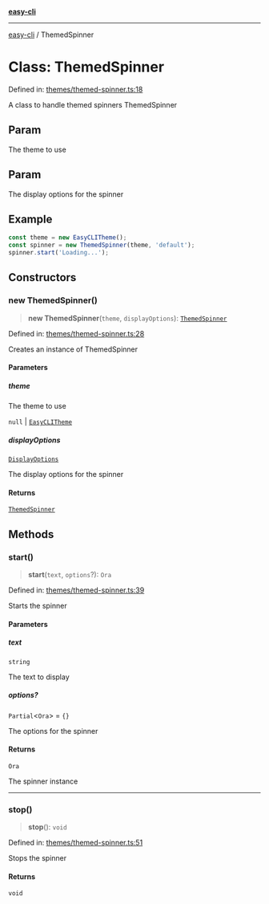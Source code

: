 [**easy-cli**](../README.md)

***

[easy-cli](../globals.md) / ThemedSpinner

# Class: ThemedSpinner

Defined in: [themes/themed-spinner.ts:18](https://github.com/patrickeaton/easy-cli/blob/74d97c3fa8c354b7b3193533a1494ff778ae7a99/src/themes/themed-spinner.ts#L18)

A class to handle themed spinners
 ThemedSpinner

## Param

The theme to use

## Param

The display options for the spinner

## Example

```typescript
const theme = new EasyCLITheme();
const spinner = new ThemedSpinner(theme, 'default');
spinner.start('Loading...');
```

## Constructors

### new ThemedSpinner()

> **new ThemedSpinner**(`theme`, `displayOptions`): [`ThemedSpinner`](ThemedSpinner.md)

Defined in: [themes/themed-spinner.ts:28](https://github.com/patrickeaton/easy-cli/blob/74d97c3fa8c354b7b3193533a1494ff778ae7a99/src/themes/themed-spinner.ts#L28)

Creates an instance of ThemedSpinner

#### Parameters

##### theme

The theme to use

`null` | [`EasyCLITheme`](EasyCLITheme.md)

##### displayOptions

[`DisplayOptions`](../type-aliases/DisplayOptions.md)

The display options for the spinner

#### Returns

[`ThemedSpinner`](ThemedSpinner.md)

## Methods

### start()

> **start**(`text`, `options`?): `Ora`

Defined in: [themes/themed-spinner.ts:39](https://github.com/patrickeaton/easy-cli/blob/74d97c3fa8c354b7b3193533a1494ff778ae7a99/src/themes/themed-spinner.ts#L39)

Starts the spinner

#### Parameters

##### text

`string`

The text to display

##### options?

`Partial`\<`Ora`\> = `{}`

The options for the spinner

#### Returns

`Ora`

The spinner instance

***

### stop()

> **stop**(): `void`

Defined in: [themes/themed-spinner.ts:51](https://github.com/patrickeaton/easy-cli/blob/74d97c3fa8c354b7b3193533a1494ff778ae7a99/src/themes/themed-spinner.ts#L51)

Stops the spinner

#### Returns

`void`
